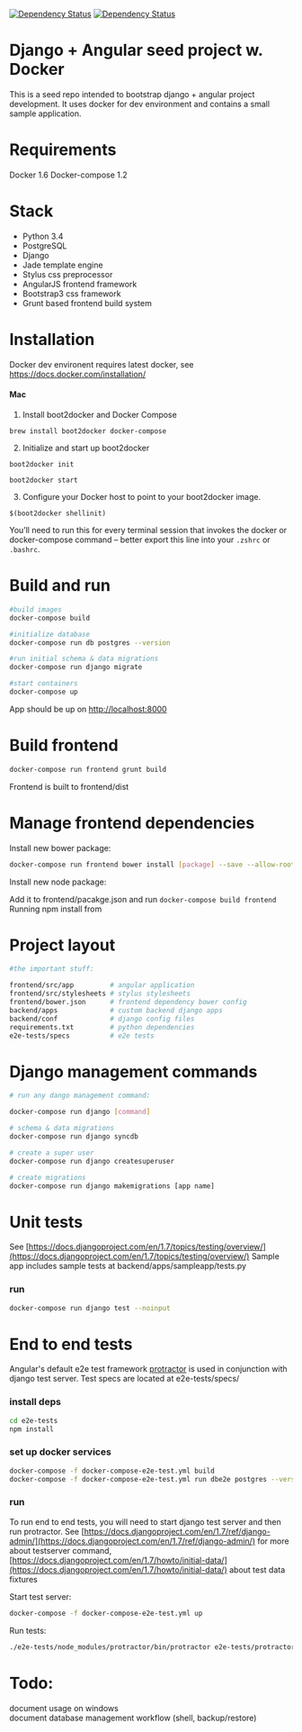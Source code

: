 [![Dependency Status](https://www.versioneye.com/user/projects/551d7c9c971f7847ca000010/badge.svg?style=flat)](https://www.versioneye.com/user/projects/551d7c9c971f7847ca000010)
[![Dependency Status](https://www.versioneye.com/user/projects/551d7ca6971f78433900000e/badge.svg?style=flat)](https://www.versioneye.com/user/projects/551d7ca6971f78433900000e)

Django + Angular seed project w. Docker
=====================================================
This is a seed repo intended to bootstrap django + angular project development. It uses docker for dev environment and contains a small sample application.

Requirements
=============
Docker 1.6
Docker-compose 1.2

Stack
=============
* Python 3.4
* PostgreSQL
* Django
* Jade template engine
* Stylus css preprocessor
* AngularJS frontend framework
* Bootstrap3  css framework
* Grunt based frontend build system


Installation
=============

Docker dev environent requires latest docker, see https://docs.docker.com/installation/

#### Mac
1. Install boot2docker and Docker Compose
```
brew install boot2docker docker-compose
```
2. Initialize and start up boot2docker
```
boot2docker init
```
```
boot2docker start
```
3. Configure your Docker host to point to your boot2docker image.
```
$(boot2docker shellinit)
```
You’ll need to run this for every terminal session that invokes the docker or docker-compose command – better export this line into your `.zshrc` or `.bashrc`.

Build and run
=============

```sh
#build images
docker-compose build

#initialize database
docker-compose run db postgres --version

#run initial schema & data migrations
docker-compose run django migrate

#start containers
docker-compose up
```

App should be up on [http://localhost:8000](http://localhost:8000/)

Build frontend
==============

```sh
docker-compose run frontend grunt build
```

Frontend is built to frontend/dist

Manage frontend dependencies
===============

Install new bower package:

```sh
docker-compose run frontend bower install [package] --save --allow-root
```

Install new node package:

Add it to frontend/pacakge.json and run `docker-compose build frontend`
Running npm install from 

Project layout
===============

```sh
#the important stuff: 

frontend/src/app         # angular application
frontend/src/stylesheets # stylus stylesheets
frontend/bower.json      # frontend dependency bower config
backend/apps             # custom backend django apps
backend/conf             # django config files
requirements.txt         # python dependencies
e2e-tests/specs          # e2e tests
```


Django management commands
==================

```sh
# run any dango management command:

docker-compose run django [command]

# schema & data migrations
docker-compose run django syncdb

# create a super user
docker-compose run django createsuperuser

# create migrations
docker-compose run django makemigrations [app name]
```

Unit tests
=================
See [https://docs.djangoproject.com/en/1.7/topics/testing/overview/](https://docs.djangoproject.com/en/1.7/topics/testing/overview/)
Sample app includes sample tests at backend/apps/sampleapp/tests.py

### run

```sh
docker-compose run django test --noinput
```

End to end tests
=================

Angular's default e2e test framework [protractor](https://github.com/angular/protractor) is used in conjunction with django test server. Test specs are located at e2e-tests/specs/

### install deps

```sh
cd e2e-tests
npm install
```

### set up docker services

```sh
docker-compose -f docker-compose-e2e-test.yml build
docker-compose -f docker-compose-e2e-test.yml run dbe2e postgres --version
```

### run
To run end to end tests, you will need to start django test server and then run protractor.
See [https://docs.djangoproject.com/en/1.7/ref/django-admin/](https://docs.djangoproject.com/en/1.7/ref/django-admin/) for more about testserver command, [https://docs.djangoproject.com/en/1.7/howto/initial-data/](https://docs.djangoproject.com/en/1.7/howto/initial-data/) about test data fixtures

Start test server:
```sh
docker-compose -f docker-compose-e2e-test.yml up
```

Run tests:
```sh
./e2e-tests/node_modules/protractor/bin/protractor e2e-tests/protractor.conf.js 
```


Todo:
=============
document usage on windows  
document database management workflow (shell, backup/restore)  
